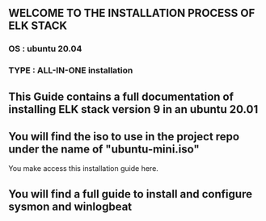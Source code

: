 ## WELCOME TO THE INSTALLATION PROCESS OF ELK STACK ##

<h3>OS : ubuntu 20.04</h3>
<h3>TYPE : ALL-IN-ONE installation</h3>

<h2>This Guide contains a full documentation of installing ELK stack version 9 in an ubuntu 20.01</h2>
<h2>You will find the iso to use in the project repo under the name of "ubuntu-mini.iso"</h2>
You make access this installation guide here.
<h2>You will find a full guide to install and configure sysmon and winlogbeat</h2>
